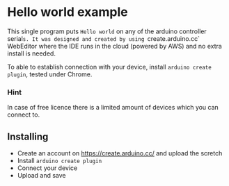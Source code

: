 # Hello world example

This single program puts `Hello world` on any of the arduino controller serial`s.
It was designed and created by using `create.arduino.cc` WebEditor where the IDE runs in the cloud (powered by AWS) and no extra install is needed. 

To able to establish connection with your device, install `arduino create plugin`, tested under Chrome. 

### Hint

In case of free licence there is a limited amount of devices which you can connect to.

## Installing

* Create an account on https://create.arduino.cc/ and upload the scretch
* Install `arduino create plugin`
* Connect your device
* Upload and save